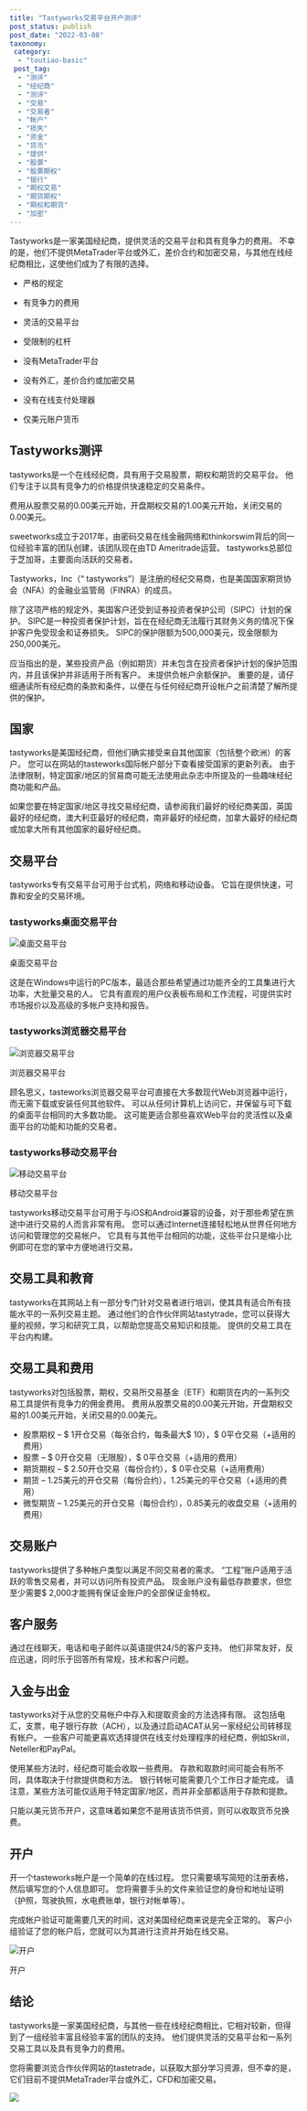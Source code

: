 ```yaml
---
title: "Tastyworks交易平台开户测评"
post_status: publish
post_date: "2022-03-08"
taxonomy:
 category: 
  - "toutiao-basic"
 post_tag: 
  - "测评"
  - "经纪商"
  - "测评"
  - "交易"
  - "交易者"
  - "帐户"
  - "损失"
  - "资金"
  - "货币"
  - "提供"
  - "股票"
  - "股票期权"
  - "银行"
  - "期权交易"
  - "期货期权"
  - "期权和期货"
  - "加密"
---
```


Tastyworks是一家美国经纪商，提供灵活的交易平台和具有竞争力的费用。 不幸的是，他们不提供MetaTrader平台或外汇，差价合约和加密交易，与其他在线经纪商相比，这使他们成为了有限的选择。

- 严格的规定

- 有竞争力的费用

- 灵活的交易平台

- 受限制的杠杆

- 没有MetaTrader平台

- 没有外汇，差价合约或加密交易

- 没有在线支付处理器

- 仅美元账户货币


## Tastyworks测评

tastyworks是一个在线经纪商，具有用于交易股票，期权和期货的交易平台。 他们专注于以具有竞争力的价格提供快速稳定的交易条件。

费用从股票交易的0.00美元开始，开盘期权交易的1.00美元开始，关闭交易的0.00美元。

sweetworks成立于2017年，由密码交易在线金融网络和thinkorswim背后的同一位经验丰富的团队创建，该团队现在由TD Ameritrade运营。 tastyworks总部位于芝加哥，主要面向活跃的交易者。

Tastyworks，Inc（“ tastyworks”）是注册的经纪交易商，也是美国国家期货协会（NFA）的金融业监管局（FINRA）的成员。

除了这项严格的规定外，美国客户还受到证券投资者保护公司（SIPC）计划的保护。 SIPC是一种投资者保护计划，旨在在经纪商无法履行其财务义务的情况下保护客户免受现金和证券损失。 SIPC的保护限额为500,000美元，现金限额为250,000美元。

应当指出的是，某些投资产品（例如期货）并未包含在投资者保护计划的保护范围内，并且该保护并非适用于所有客户。 未提供负帐户余额保护。 重要的是，请仔细通读所有经纪商的条款和条件，以便在与任何经纪商开设帐户之前清楚了解所提供的保护。

## 国家

tastyworks是美国经纪商，但他们确实接受来自其他国家（包括整个欧洲）的客户。 您可以在网站的tasteworks国际帐户部分下查看接受国家的更新列表。 由于法律限制，特定国家/地区的贸易商可能无法使用此杂志中所提及的一些趣味经纪商功能和产品。

如果您要在特定国家/地区寻找交易经纪商，请参阅我们最好的经纪商美国，英国最好的经纪商，澳大利亚最好的经纪商，南非最好的经纪商，加拿大最好的经纪商或加拿大所有其他国家的最好经纪商。

## 交易平台

tastyworks专有交易平台可用于台式机，网络和移动设备。 它旨在提供快速，可靠和安全的交易环境。

### tastyworks桌面交易平台

![桌面交易平台](https://cdn.fendou.la/funstoutiao/2020/10/tastyworks-Desktop-Trading-Platform.png "桌面交易平台")

桌面交易平台

这是在Windows中运行的PC版本，最适合那些希望通过功能齐全的工具集进行大功率，大批量交易的人。 它具有直观的用户仪表板布局和工作流程，可提供实时市场报价以及高级的多帐户支持和报告。

### tastyworks浏览器交易平台

![浏览器交易平台](https://cdn.fendou.la/funstoutiao/2020/10/tastyworks-Browser-Trading-Platform.png "浏览器交易平台")

浏览器交易平台

顾名思义，tasteworks浏览器交易平台可直接在大多数现代Web浏览器中运行，而无需下载或安装任何其他软件。 可以从任何计算机上访问它，并保留与可下载的桌面平台相同的大多数功能。 这可能更适合那些喜欢Web平台的灵活性以及桌面平台的功能和功能的交易者。

### tastyworks移动交易平台

![移动交易平台](https://cdn.fendou.la/funstoutiao/2020/10/tastyworks-Mobile-Trading-Platform.png "移动交易平台")

移动交易平台

tastyworks移动交易平台可用于与iOS和Android兼容的设备，对于那些希望在旅途中进行交易的人而言非常有用。 您可以通过Internet连接轻松地从世界任何地方访问和管理您的交易帐户。 它具有与其他平台相同的功能，这些平台只是缩小比例即可在您的掌中方便地进行交易。

## 交易工具和教育

tastyworks在其网站上有一部分专门针对交易者进行培训，使其具有适合所有技能水平的一系列交易主题。 通过他们的合作伙伴网站tastytrade，您可以获得大量的视频，学习和研究工具，以帮助您提高交易知识和技能。 提供的交易工具在平台内构建。

## 交易工具和费用

tastyworks对包括股票，期权，交易所交易基金（ETF）和期货在内的一系列交易工具提供有竞争力的佣金费用。 费用从股票交易的0.00美元开始，开盘期权交易的1.00美元开始，关闭交易的0.00美元。

- 股票期权 – $ 1开仓交易（每张合约，每条最大$ 10），$ 0平仓交易（+适用的费用）
- 股票 – $ 0开仓交易（无限股），$ 0平仓交易（+适用的费用）
- 期货期权 – $ 2.50开仓交易（每份合约），$ 0平仓交易（+适用费用）
- 期货 – 1.25美元的开仓交易（每份合约），1.25美元的平仓交易（+适用的费用）
- 微型期货 – 1.25美元的开仓交易（每份合约），0.85美元的收盘交易（+适用的费用）

## 交易账户

tastyworks提供了多种帐户类型以满足不同交易者的需求。 “工程”账户适用于活跃的零售交易者，并可以访问所有投资产品。 现金账户没有最低存款要求，但您至少需要$ 2,000才能拥有保证金账户的全部保证金特权。

## 客户服务

通过在线聊天，电话和电子邮件以英语提供24/5的客户支持。 他们非常友好，反应迅速，同时乐于回答所有常规，技术和客户问题。

## 入金与出金

tastyworks对于从您的交易帐户中存入和提取资金的方法选择有限。 这包括电汇，支票，电子银行存款（ACH），以及通过启动ACAT从另一家经纪公司转移现有帐户。 一些客户可能更喜欢选择提供在线支付处理程序的经纪商，例如Skrill，Neteller和PayPal。

使用某些方法时，经纪商可能会收取一些费用。 存款和取款时间可能会有所不同，具体取决于付款提供商和方法。 银行转帐可能需要几个工作日才能完成。 请注意，某些方法可能仅适用于特定国家/地区，而并非全部都适用于存款和提款。

只能以美元货币开户，这意味着如果您不是用该货币供资，则可以收取货币兑换费。

## 开户

开一个tasteworks帐户是一个简单的在线过程。 您只需要填写简短的注册表格，然后填写您的个​​人信息即可。 您将需要手头的文件来验证您的身份和地址证明（护照，驾驶执照，水电费账单，银行对帐单等）。

完成帐户验证可能需要几天的时间，这对美国经纪商来说是完全正常的。 客户小组验证了您的帐户后，您就可以为其进行注资并开始在线交易。

![开户](https://cdn.fendou.la/funstoutiao/2020/10/tastyworks-Account-Opening.png "开户")

开户

## 结论

tastyworks是一家美国经纪商，与其他一些在线经纪商相比，它相对较新，但得到了一组经验丰富且经验丰富的团队的支持。 他们提供灵活的交易平台和一系列交易工具以及具有竞争力的费用。

您将需要浏览合作伙伴网站的tastetrade，以获取大部分学习资源，但不幸的是，它们目前不提供MetaTrader平台或外汇，CFD和加密交易。

![](https://cdn.fendou.la/funstoutiao/2020/10/tastyworks-Logo.png)
